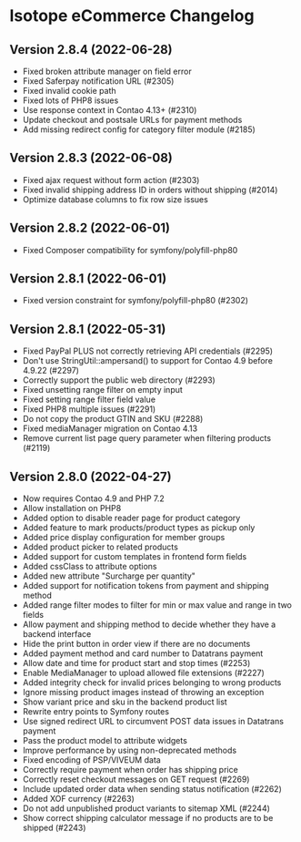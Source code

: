 Isotope eCommerce Changelog
===========================

Version 2.8.4 (2022-06-28)
--------------------------

- Fixed broken attribute manager on field error
- Fixed Saferpay notification URL (#2305)
- Fixed invalid cookie path
- Fixed lots of PHP8 issues
- Use response context in Contao 4.13+ (#2310)
- Update checkout and postsale URLs for payment methods
- Add missing redirect config for category filter module (#2185)


Version 2.8.3 (2022-06-08)
--------------------------

- Fixed ajax request without form action (#2303)
- Fixed invalid shipping address ID in orders without shipping (#2014)
- Optimize database columns to fix row size issues


Version 2.8.2 (2022-06-01)
--------------------------

- Fixed Composer compatibility for symfony/polyfill-php80


Version 2.8.1 (2022-06-01)
--------------------------

- Fixed version constraint for symfony/polyfill-php80 (#2302)


Version 2.8.1 (2022-05-31)
--------------------------

- Fixed PayPal PLUS not correctly retrieving API credentials (#2295)
- Don't use StringUtil::ampersand() to support for Contao 4.9 before 4.9.22 (#2297)
- Correctly support the public web directory (#2293)
- Fixed unsetting range filter on empty input
- Fixed setting range filter field value
- Fixed PHP8 multiple issues (#2291)
- Do not copy the product GTIN and SKU (#2288)
- Fixed mediaManager migration on Contao 4.13
- Remove current list page query parameter when filtering products (#2119)


Version 2.8.0 (2022-04-27)
--------------------------

- Now requires Contao 4.9 and PHP 7.2
- Allow installation on PHP8
- Added option to disable reader page for product category
- Added feature to mark products/product types as pickup only
- Added price display configuration for member groups
- Added product picker to related products
- Added support for custom templates in frontend form fields
- Added cssClass to attribute options
- Added new attribute "Surcharge per quantity"
- Added support for notification tokens from payment and shipping method
- Added range filter modes to filter for min or max value and range in two fields
- Allow payment and shipping method to decide whether they have a backend interface
- Hide the print button in order view if there are no documents
- Added payment method and card number to Datatrans payment
- Allow date and time for product start and stop times (#2253)
- Enable MediaManager to upload allowed file extensions (#2227)
- Added integrity check for invalid prices belonging to wrong products
- Ignore missing product images instead of throwing an exception
- Show variant price and sku in the backend product list
- Rewrite entry points to Symfony routes
- Use signed redirect URL to circumvent POST data issues in Datatrans payment
- Pass the product model to attribute widgets
- Improve performance by using non-deprecated methods
- Fixed encoding of PSP/VIVEUM data
- Correctly require payment when order has shipping price
- Correctly reset checkout messages on GET request (#2269)
- Include updated order data when sending status notification (#2262)
- Added XOF currency (#2263)
- Do not add unpublished product variants to sitemap XML (#2244)
- Show correct shipping calculator message if no products are to be shipped (#2243)
